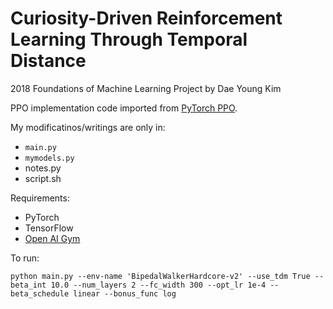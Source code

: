 # Curiosity-Driven Reinforcement Learning Through Temporal Distance

2018 Foundations of Machine Learning Project by Dae Young Kim

PPO implementation code imported from [PyTorch PPO](https://github.com/ikostrikov/pytorch-a2c-ppo-acktr).

My modificatinos/writings are only in: 
  - `main.py`
  - `mymodels.py`
  - notes.py
  - script.sh
  
  
Requirements:
  - PyTorch
  - TensorFlow
  - [Open AI Gym](https://github.com/openai/gym)
  

To run:
```
python main.py --env-name 'BipedalWalkerHardcore-v2' --use_tdm True --beta_int 10.0 --num_layers 2 --fc_width 300 --opt_lr 1e-4 --beta_schedule linear --bonus_func log
```
